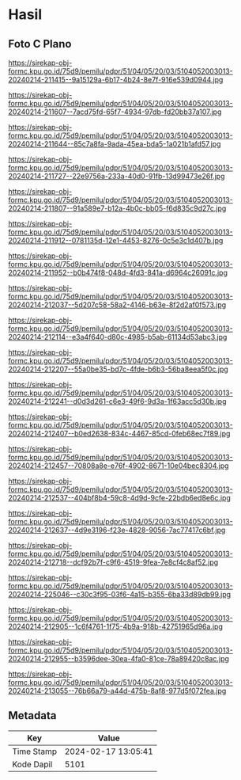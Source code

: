 # Hasil

## Foto C Plano

https://sirekap-obj-formc.kpu.go.id/75d9/pemilu/pdpr/51/04/05/20/03/5104052003013-20240214-211415--9a15129a-6b17-4b24-8e7f-916e539d0944.jpg

https://sirekap-obj-formc.kpu.go.id/75d9/pemilu/pdpr/51/04/05/20/03/5104052003013-20240214-211607--7acd75fd-65f7-4934-97db-fd20bb37a107.jpg

https://sirekap-obj-formc.kpu.go.id/75d9/pemilu/pdpr/51/04/05/20/03/5104052003013-20240214-211644--85c7a8fa-9ada-45ea-bda5-1a021b1afd57.jpg

https://sirekap-obj-formc.kpu.go.id/75d9/pemilu/pdpr/51/04/05/20/03/5104052003013-20240214-211727--22e9756a-233a-40d0-91fb-13d99473e26f.jpg

https://sirekap-obj-formc.kpu.go.id/75d9/pemilu/pdpr/51/04/05/20/03/5104052003013-20240214-211807--91a589e7-b12a-4b0c-bb05-f6d835c9d27c.jpg

https://sirekap-obj-formc.kpu.go.id/75d9/pemilu/pdpr/51/04/05/20/03/5104052003013-20240214-211912--0781135d-12e1-4453-8276-0c5e3c1d407b.jpg

https://sirekap-obj-formc.kpu.go.id/75d9/pemilu/pdpr/51/04/05/20/03/5104052003013-20240214-211952--b0b474f8-048d-4fd3-841a-d6964c26091c.jpg

https://sirekap-obj-formc.kpu.go.id/75d9/pemilu/pdpr/51/04/05/20/03/5104052003013-20240214-212037--5d207c58-58a2-4146-b63e-8f2d2af0f573.jpg

https://sirekap-obj-formc.kpu.go.id/75d9/pemilu/pdpr/51/04/05/20/03/5104052003013-20240214-212114--e3a4f640-d80c-4985-b5ab-61134d53abc3.jpg

https://sirekap-obj-formc.kpu.go.id/75d9/pemilu/pdpr/51/04/05/20/03/5104052003013-20240214-212207--55a0be35-bd7c-4fde-b6b3-56ba8eea5f0c.jpg

https://sirekap-obj-formc.kpu.go.id/75d9/pemilu/pdpr/51/04/05/20/03/5104052003013-20240214-212241--d0d3d261-c6e3-49f6-9d3a-1f63acc5d30b.jpg

https://sirekap-obj-formc.kpu.go.id/75d9/pemilu/pdpr/51/04/05/20/03/5104052003013-20240214-212407--b0ed2638-834c-4467-85cd-0feb68ec7f89.jpg

https://sirekap-obj-formc.kpu.go.id/75d9/pemilu/pdpr/51/04/05/20/03/5104052003013-20240214-212457--70808a8e-e76f-4902-8671-10e04bec8304.jpg

https://sirekap-obj-formc.kpu.go.id/75d9/pemilu/pdpr/51/04/05/20/03/5104052003013-20240214-212537--404bf8b4-59c8-4d9d-9cfe-22bdb6ed8e6c.jpg

https://sirekap-obj-formc.kpu.go.id/75d9/pemilu/pdpr/51/04/05/20/03/5104052003013-20240214-212637--4d9e3196-f23e-4828-9056-7ac77417c6bf.jpg

https://sirekap-obj-formc.kpu.go.id/75d9/pemilu/pdpr/51/04/05/20/03/5104052003013-20240214-212718--dcf92b7f-c9f6-4519-9fea-7e8cf4c8af52.jpg

https://sirekap-obj-formc.kpu.go.id/75d9/pemilu/pdpr/51/04/05/20/03/5104052003013-20240214-225046--c30c3f95-03f6-4a15-b355-6ba33d89db99.jpg

https://sirekap-obj-formc.kpu.go.id/75d9/pemilu/pdpr/51/04/05/20/03/5104052003013-20240214-212905--1c6f4761-1f75-4b9a-918b-42751965d96a.jpg

https://sirekap-obj-formc.kpu.go.id/75d9/pemilu/pdpr/51/04/05/20/03/5104052003013-20240214-212955--b3596dee-30ea-4fa0-81ce-78a89420c8ac.jpg

https://sirekap-obj-formc.kpu.go.id/75d9/pemilu/pdpr/51/04/05/20/03/5104052003013-20240214-213055--76b66a79-a44d-475b-8af8-977d5f072fea.jpg


## Metadata

| Key        | Value               |
| ---------- | ------------------- |
| Time Stamp | 2024-02-17 13:05:41 |
| Kode Dapil | 5101                |



